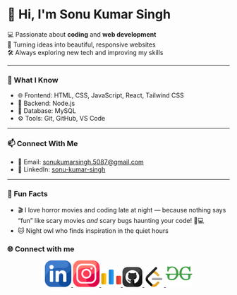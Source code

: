 # 👋 Hi, I'm Sonu Kumar Singh

💻 Passionate about **coding** and **web development**  
🚀 Turning ideas into beautiful, responsive websites  
🛠️ Always exploring new tech and improving my skills  

---

### 🧠 What I Know

- 🌐 Frontend: HTML, CSS, JavaScript, React, Tailwind CSS  
- 🧱 Backend: Node.js 
- 💾 Database: MySQL  
- ⚙️ Tools: Git, GitHub, VS Code 

---

### 📫 Connect With Me

- 📧 Email: sonukumarsingh.5087@gmail.com  
- 💼 LinkedIn: [sonu-kumar-singh](https://www.linkedin.com/in/sonu-kumar-singh-9729bb328)  

---

### 🧩 Fun Facts

- 🎬 I love horror movies and coding late at night — because nothing says “fun” like scary movies *and* scary bugs haunting your code! 👻💻  
- 🐱 Night owl who finds inspiration in the quiet hours



### 🌐 Connect with me

<p align="center">
  <a href="https://www.linkedin.com/in/sonu-kumar-singh-9729bb328" target="_blank" rel="noreferrer">
    <img src="linkedin_icon.png" alt="LinkedIn" width="60" />
  </a>

  
  <a href="https://www.instagram.com/_dumbsonu" target="_blank" rel="noreferrer">
    <img src="instagram_icon.png" alt="Instagram" width="60" />
  </a>

  
  <a href="https://codeforces.com/profile/sonukumarsingh.5087" target="_blank" rel="noreferrer">
    <img src="code-forces_icon.png" alt="Codeforces" width="45"  />
  </a>

   <a href="https://github.com/codedBySonu" target="_blank" rel="noreferrer">
    <img src="github_icon.png" alt="github" width="45"  />
  </a>

  <a href="https://leetcode.com/codedBySonu" target="_blank" rel="noreferrer">
    <img src="leetcode_icon.png" alt="LeetCode" width="45"  />
  </a>

  <a href="https://auth.geeksforgeeks.org/user/24cd3uwii/profile" target="_blank" rel="noreferrer">
    <img src="gfg.png" alt="GeeksforGeeks" width="60" />
  </a>
</p>
